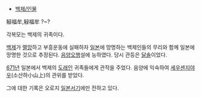   * [백제/인물](%EB%B0%B1%EC%A0%9C/%EC%9D%B8%EB%AC%BC.md)  

觮福牟,觮福牟 ?~?

각복모는 백제의 귀족이다.  

[백제](%EB%B0%B1%EC%A0%9C.md)가 [멸망](%EB%A9%B8%EB%A7%9D.md)하고 부흥운동에 실패하자
[일본](%EC%9D%BC%EB%B3%B8.md)에 망명하는 백제인들의 무리와 함께 일본에 망명한 것으로 추정된다.
[음양오행](%EC%9D%8C%EC%96%91%EC%98%A4%ED%96%89.md)설에 능하였다. 당시 관등은
[달솔](%EB%8B%AC%EC%86%94.md)이었다.

[671년](671%EB%85%84.md) 일본에서 백제의 [도래인](%EB%8F%84%EB%9E%98%EC%9D%B8.md)
귀족들에게 관작을 주었다. 음양에 익숙하여 [세우센지야우](%EC%84%B8%EC%9A%B0%EC%84%BC%EC%A7%80%EC%95%BC%EC%9A%B0.md)(소산하小山上)의 관위를 받았다.

그에 대한 기록은 오로지 [일본서기](%EC%9D%BC%EB%B3%B8%EC%84%9C%EA%B8%B0.md)에만 전하고 있다.

